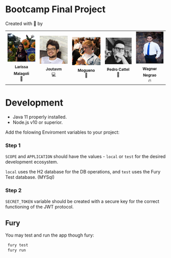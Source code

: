 #  Bootcamp Final Project
Created with 💛 by

<!-- ALL-CREATORS-LIST:START - Do not remove or modify this section -->
<!-- prettier-ignore-start -->
<!-- markdownlint-disable -->
<table>
  <tr>
    <td align="center">
        <a href="https://github.com/LarissaGMalagoli">
        <img src="docs/guide/resources/larissa-malagoli.jpg" width="100px;" alt=""/><br />
        <sub>
            <b>Larissa Malagoli</b>
        </sub>
        </a><br />
        💫</a>
    </td>
    <td align="center">
        <a href="https://github.com/joutavm">
        <img src="docs/guide/resources/joao-magalhaes.jpg" width="100px;" alt=""/><br />
        <sub>
            <b>Joutavm</b>
        </sub>
        </a><br />
        💻</a>
    </td>
    <td align="center">
        <a href="https://github.com/mogmeli">
        <img src="docs/guide/resources/murilo-preccaro.jpg" width="100px;" alt=""/><br />
        <sub>
            <b>Mogueno</b>
        </sub>
        </a><br />
        🧙‍</a>
    </td>
    <td align="center">
        <a href="https://github.com/pedro-cattel">
        <img src="docs/guide/resources/pedro-cattel.jpeg" width="100px;" alt=""/><br />
        <sub>
            <b>Pedro Cattel</b>
        </sub>
        </a><br />
        🍻</a>
    </td>
    <td align="center">
        <a href="https://github.com/wagnernegrao">
        <img src="docs/guide/resources/wagner-negrao.jpg" width="100px;" height="100px;" alt=""/><br />
        <sub>
            <b>Wagner Negrao</b>
        </sub>
        </a><br />
        🔥</a>
    </td>
  </tr>

</table>

<!-- markdownlint-restore -->
<!-- prettier-ignore-end -->

<!-- ALL-CREATORS-LIST:END -->
# Development

* Java 11 properly installed.
* Node.js v10 or superior.

Add the folowing Enviroment variables to your project:

### Step 1
```SCOPE``` and ``APPLICATION`` should have the values - ``local`` or ``test`` for the desired development ecosystem.

```local``` uses the H2 database for the DB operations, and ``test`` uses the Fury Test database. (MYSql)

### Step 2

``SECRET_TOKEN`` variable should be created with a secure key for the correct functioning of the JWT protocol.


## Fury

You may test and run the app though fury:

```
 fury test
 fury run
```
